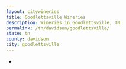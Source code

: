 ```yaml
---
layout: citywineries
title: Goodlettsville Wineries
description: Wineries in Goodlettsville, TN
permalink: /tn/davidson/goodlettsville/
state: tn
county: davidson
city: goodlettsville
---
```

-
